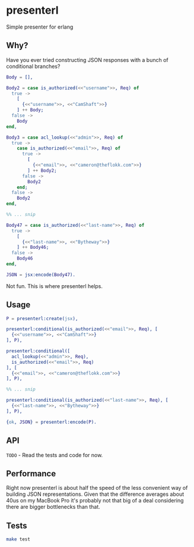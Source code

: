 presenterl
===========

Simple presenter for erlang

Why?
----

Have you ever tried constructing JSON responses with a bunch of conditional branches?

```erlang
Body = [],

Body2 = case is_authorized(<<"username">>, Req) of
  true ->
    [
      {<<"username">>, <<"CamShaft">>}
    ] ++ Body;
  false ->
    Body
end,

Body3 = case acl_lookup(<<"admin">>, Req) of
  true ->
    case is_authorized(<<"email">>, Req) of
      true ->
        [
          {<<"email">>, <<"cameron@theflokk.com">>}
        ] ++ Body2;
      false ->
        Body2
    end;
  false ->
    Body2
end,

%% ... snip

Body47 = case is_authorized(<<"last-name">>, Req) of
  true ->
    [
      {<<"last-name">>, <<"Bytheway">>}
    ] ++ Body46;
  false ->
    Body46
end,

JSON = jsx:encode(Body47).
```

Not fun. This is where presenterl helps.

Usage
-----

```erlang
P = presenterl:create(jsx),

presenterl:conditional(is_authorized(<<"email">>, Req), [
  {<<"username">>, <<"CamShaft">>}
], P),

presenterl:conditional([
  acl_lookup(<<"admin">>, Req),
  is_authorized(<<"email">>, Req)
], [
  {<<"email">>, <<"cameron@theflokk.com">>}
], P),

%% ... snip

presenterl:conditional(is_authorized(<<"last-name">>, Req), [
  {<<"last-name">>, <<"Bytheway">>}
], P),

{ok, JSON} = presenterl:encode(P).
```

API
---

`TODO` - Read the tests and code for now.

Performance
-----------

Right now presenterl is about half the speed of the less convenient way of building JSON representations. Given that the difference averages about 40us on my MacBook Pro it's probably not that big of a deal considering there are bigger bottlenecks than that.

Tests
-----

```sh
make test
```
